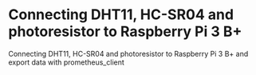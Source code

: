 # Connecting DHT11, HC-SR04 and photoresistor to Raspberry Pi 3 B+ 
Connecting DHT11, HC-SR04 and photoresistor to Raspberry Pi 3 B+ and export data with prometheus_client
